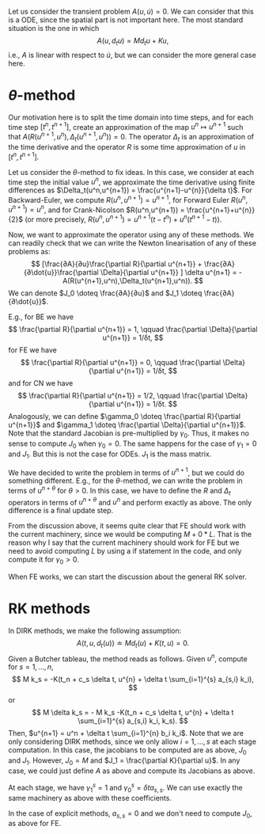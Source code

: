 Let us consider the transient problem $A(u,\dot{u}) = 0$. We can consider that this is a ODE, since the spatial part is not important here. The most standard situation is the one in which
$$
A(u,d_t{u}) = Md_t{u} + K u,
$$
i.e., $A$ is linear with respect to $\dot{u}$, but we can consider the more general case here. 

# $θ$-method 

Our motivation here is to split the time domain into time steps, and for each time step $[t^n,t^{n+1}]$, create an approximation of the map $u^n \mapsto u^{n+1}$ such that $A(R(u^{n+1},u^n),\Delta_t(u^{n+1},u^n)) = 0$. The operator $\Delta_t$ is an approximation of the time derivative and the operator $R$ is some time approximation of $u$ in $[t^n,t^{n+1}]$.  

Let us consider the $θ$-method to fix ideas. In this case, we consider at each time step the initial value $u^n$, we approximate the time derivative using finite differences as $\Delta_t(u^n,u^{n+1}) = \frac{u^{n+1}-u^{n}}{\delta t}$. For Backward-Euler, we compute $R(u^n,u^{n+1}) = u^{n+1}$, for Forward Euler $R(u^n,u^{n+1}) = u^{n}$, and for Crank-Nicolson $R(u^n,u^{n+1}) = \frac{u^{n+1}+u^{n}}{2}$ (or more precisely, $R(u^n,u^{n+1}) = u^{n+1}(t-t^n) + u^n(t^{n+1}-t)$).

Now, we want to approximate the operator using any of these methods. We can readily check that we can write the Newton linearisation of any of these problems as: 
$$
[\frac{∂A}{∂u}\frac{\partial R}{\partial u^{n+1}}  + \frac{∂A}{∂\dot{u}}\frac{\partial \Delta}{\partial u^{n+1}} ] \delta u^{n+1}  = - A(R(u^{n+1},u^n),\Delta_t(u^{n+1},u^n)).
$$
We can denote $J_0 \doteq \frac{∂A}{∂u}$ and $J_1 \doteq \frac{∂A}{∂\dot{u}}$.

E.g., for BE we have 
$$
\frac{\partial R}{\partial u^{n+1}} = 1, \qquad \frac{\partial \Delta}{\partial u^{n+1}} = 1/δt,
$$
for FE we have
$$
\frac{\partial R}{\partial u^{n+1}} = 0, \qquad \frac{\partial \Delta}{\partial u^{n+1}} = 1/δt,
$$
and for CN we have 
$$
\frac{\partial R}{\partial u^{n+1}} = 1/2, \qquad \frac{\partial \Delta}{\partial u^{n+1}} = 1/δt.
$$
Analogously, we can define $\gamma_0 \doteq \frac{\partial R}{\partial u^{n+1}}$ and $\gamma_1 \doteq \frac{\partial \Delta}{\partial u^{n+1}}$. Note that the standard Jacobian is pre-multiplied by $\gamma_0$. Thus, it makes no sense to compute $J_0$ when $\gamma_0 = 0$. The same happens for the case of $\gamma_1 = 0$ and $J_1$. But this is not the case for ODEs. $J_1$ is the mass matrix.      

We have decided to write the problem in terms of $u^{n+1}$, but we could do something different. E.g., for the $\theta$-method, we can write the problem in terms of $u^{n+\theta}$ for $\theta > 0$. In this case, we have to define the $R$ and $Δ_t$ operators in terms of $u^{n+\theta}$ and $u^n$ and perform exactly as above. The only difference is a final update step. 

From the discussion above, it seems quite clear that FE should work with the current machinery, since we would be computing $M + 0*L$. That is the reason why I say that the current machinery should work for FE but we need to avoid computing $L$ by using a if statement in the code, and only compute it for $\gamma_0 > 0$.

When FE works, we can start the discussion about the general RK solver.

# RK methods

In DIRK methods, we make the following assumption:
$$
A(t,u,d_t(u)) \doteq M d_t(u) + K(t,u) = 0.
$$
Given a Butcher tableau, the method reads as follows. Given $u^{n}$, compute for $s = 1,\ldots,n$,
$$
M k_s = -K(t_n + c_s \delta t,  u^{n} + \delta t \sum_{i=1}^{s} a_{s,i} k_i),
$$
or
$$
M \delta k_s = - M k_s -K(t_n + c_s \delta t,  u^{n} + \delta t \sum_{i=1}^{s} a_{s,i} k_i, k_s).
$$ 
Then, $u^{n+1} = u^n + \delta t \sum_{i=1}^{n} b_i k_i$. Note that we are only considering DIRK methods, since we only allow $i = 1, \ldots, s$ at each stage computation. In this case, the jacobians to be computed are as above, $J_0$ and $J_1$. However, $J_0 = M$ and $J_1 = \frac{\partial K}{\partial u}$. In any case, we could just define $A$ as above and compute its Jacobians as above. 

At each stage, we have $\gamma_1^s = 1$ and $\gamma_0^s = \delta t a_{s,s}$. We can use exactly the same machinery as above with these coefficients.

In the case of explicit methods, $a_{s,s} = 0$ and we don't need to compute $J_0$, as above for FE.   